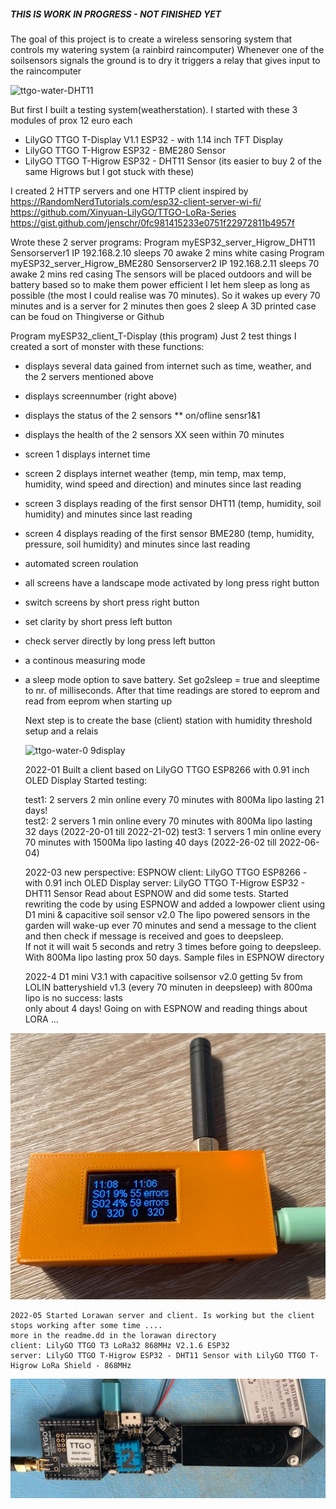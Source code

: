 ##### THIS IS WORK IN PROGRESS - NOT FINISHED YET #####

  The goal of this project is to create a wireless sensoring system that controls my watering system (a rainbird raincomputer)
  Whenever one of the soilsensors signals the ground is to dry it triggers a relay that gives input to the raincomputer  

![ttgo-water-DHT11](https://user-images.githubusercontent.com/96861311/150639059-e4c2bfb7-3b94-4467-84b0-293fc4706556.jpg)

  But first I built a testing system(weatherstation). I started with these 3 modules of prox 12 euro each
  - LilyGO TTGO T-Display V1.1 ESP32 - with 1.14 inch TFT Display
  - LilyGO TTGO T-Higrow ESP32 - BME280 Sensor
  - LilyGO TTGO T-Higrow ESP32 - DHT11 Sensor (its easier to buy 2 of the same Higrows but I got stuck with these)

  I created 2 HTTP servers and one HTTP client inspired by  
  https://RandomNerdTutorials.com/esp32-client-server-wi-fi/
  https://github.com/Xinyuan-LilyGO/TTGO-LoRa-Series 
  https://gist.github.com/jenschr/0fc981415233e0751f22972811b4957f

  Wrote these 2 server programs:
  Program myESP32_server_Higrow_DHT11  Sensorserver1 IP 192.168.2.10 sleeps 70 awake 2 mins white casing
  Program myESP32_server_Higrow_BME280 Sensorserver2 IP 192.168.2.11 sleeps 70 awake 2 mins red casing
  The sensors will be placed outdoors and will be battery based so to make them power efficient 
  I let hem sleep as long as possible (the most I could realise was 70 minutes). So it wakes up every 70 minutes
  and is a server for 2 minutes then goes 2 sleep A 3D printed case can be foud on Thingiverse or Github
  
  Program myESP32_client_T-Display (this program)
  Just 2 test things I created a sort of monster with these functions:
  - displays several data gained from internet such as time, weather, and the 2 servers mentioned above
  - displays screennumber (right above)
  - displays the status of the 2 sensors ** on/ofline sensr1&1
  - displays the health of the 2 sensors XX seen within 70 minutes
  - screen 1 displays internet time
  - screen 2 displays internet weather (temp, min temp, max temp, humidity, wind speed and direction) and minutes since last reading  
  - screen 3 displays reading of the first sensor DHT11  (temp, humidity, soil humidity) and minutes since last reading
  - screen 4 displays reading of the first sensor BME280 (temp, humidity, pressure, soil humidity) and minutes since last reading
  - automated screen roulation
  - all screens have a landscape mode activated by long press right button
  - switch screens by short press right button
  - set clarity by short press left button
  - check server directly by long press left button
  - a continous measuring mode
  - a sleep mode option to save battery. Set go2sleep = true and sleeptime to nr. of milliseconds. 
    After that time readings are stored to eeprom and read from eeprom when starting up
    
    Next step is to create the base (client) station with humidity threshold setup and a relais
    
    ![ttgo-water-0 9display](https://user-images.githubusercontent.com/96861311/150639033-a90b288c-eefd-4a6d-8f29-627297b8e9ea.jpg)
    
    2022-01 
    Built a client based on LilyGO TTGO ESP8266 with 0.91 inch OLED Display
    Started testing:
    
    test1: 2 servers 2 min online every 70 minutes with 800Ma  lipo lasting 21 days!   
    test2: 2 servers 1 min online every 70 minutes with 800Ma  lipo lasting 32 days (2022-20-01 till 2022-21-02)
    test3: 1 servers 1 min online every 70 minutes with 1500Ma lipo lasting 40 days (2022-26-02 till 2022-06-04)
     
    2022-03 new perspective: ESPNOW
    client: LilyGO TTGO ESP8266 - with 0.91 inch OLED Display
    server: LilyGO TTGO T-Higrow ESP32 - DHT11 Sensor 
    Read about ESPNOW and did some tests. Started rewriting the code by using ESPNOW and added a lowpower client using D1 mini & capacitive soil sensor v2.0
    The lipo powered sensors in the garden will wake-up ever 70 minutes and send a message to the client and then check if message is received and goes to deepsleep.   
    If not it will wait 5 seconds and retry 3 times before going to deepsleep. With 800Ma lipo lasting prox 50 days. Sample files in ESPNOW directory
    
    2022-4 D1 mini V3.1 with capacitive soilsensor v2.0 getting 5v from LOLIN batteryshield v1.3 (every 70 minuten in deepsleep) with 800ma lipo is no success: lasts   
    only about 4 days! Going on with ESPNOW and reading things about LORA ...  
   
   ![lora-receiver](https://github.com/gtmans/TTGOwateringsystem/blob/main/pics/lora-receiver.jpg)
   
    2022-05 Started Lorawan server and client. Is working but the client stops working after some time .... 
    more in the readme.dd in the lorawan directory
    client: LilyGO TTGO T3 LoRa32 868MHz V2.1.6 ESP32
    server: LilyGO TTGO T-Higrow ESP32 - DHT11 Sensor with LilyGO TTGO T-Higrow LoRa Shield - 868MHz
    
   ![lora-transmitter](https://github.com/gtmans/TTGOwateringsystem/blob/main/pics/lora-transmitter.jpg)

